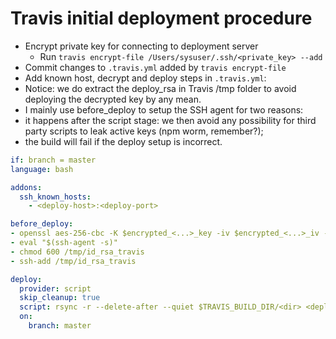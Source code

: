 # Travis initial deployment procedure
- Encrypt private key for connecting to deployment server
  - Run `travis encrypt-file /Users/sysuser/.ssh/<private_key> --add`
- Commit changes to `.travis.yml` added by `travis encrypt-file`
- Add known host, decrypt and deploy steps in `.travis.yml`:
- Notice: we do extract the deploy_rsa in Travis /tmp folder to avoid deploying the decrypted key by any mean.
- I mainly use before_deploy to setup the SSH agent for two reasons:
- it happens after the script stage: we then avoid any possibility for third party scripts to leak active keys (npm worm, remember?);
- the build will fail if the deploy setup is incorrect.
```yml
if: branch = master
language: bash

addons:
  ssh_known_hosts: 
    - <deploy-host>:<deploy-port>

before_deploy:
- openssl aes-256-cbc -K $encrypted_<...>_key -iv $encrypted_<...>_iv -in id_rsa_travis.enc -out /tmp/id_rsa_travis -d
- eval "$(ssh-agent -s)"
- chmod 600 /tmp/id_rsa_travis
- ssh-add /tmp/id_rsa_travis

deploy:
  provider: script
  skip_cleanup: true
  script: rsync -r --delete-after --quiet $TRAVIS_BUILD_DIR/<dir> <deploy-user>@<deploy-host>:path/to/files
  on:
    branch: master
```